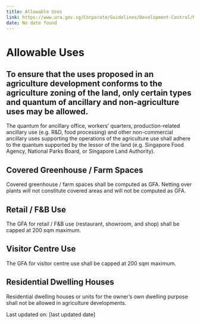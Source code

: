 ```yaml
---
title: Allowable Uses
link: https://www.ura.gov.sg/Corporate/Guidelines/Development-Control/Non-Residential/Agriculture/Allowable-uses
date: No date found
---
```


# Allowable Uses

## To ensure that the uses proposed in an agriculture development conforms to the agriculture zoning of the land, only certain types and quantum of ancillary and non-agriculture uses may be allowed.

The quantum for ancillary office, workers’ quarters, production-related ancillary use (e.g. R&D, food processing) and other non-commercial ancillary uses supporting the operations of the agriculture use shall adhere to the quantum supported by the lessor of the land (e.g. Singapore Food Agency, National Parks Board, or Singapore Land Authority).

## Covered Greenhouse / Farm Spaces

Covered greenhouse / farm spaces shall be computed as GFA. Netting over plants will not constitute covered areas and will not be computed as GFA.

## Retail / F&B Use

The GFA for retail / F&B use (restaurant, showroom, and shop) shall be capped at 200 sqm maximum.

## Visitor Centre Use

The GFA for visitor centre use shall be capped at 200 sqm maximum.

## Residential Dwelling Houses 

Residential dwelling houses or units for the owner’s own dwelling purpose shall not be allowed in agriculture developments. 

Last updated on: [last updated date]
